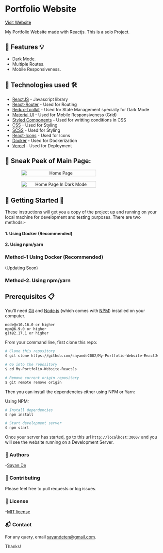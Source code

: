 # Portfolio Website

[Visit Website](https://sayande.tech/)

My Portfolio Website made with Reactjs. This is a solo Project.

## 📌 Features 💡 

- Dark Mode.
- Multiple Routes.
- Mobile Responsiveness.

## 📌 Technologies used 🛠️

- [ReactJS](https://reactjs.org) - Javascript library
- [React-Router](https://www.npmjs.com/package/react-router) - Used for Routing 
- [Redux-Toolkit](https://redux-toolkit.js.org/) - Used for State Management specially for Dark Mode 
- [Material UI](https://mui.com/) - Used for Mobile Responsiveness (Grid)
- [Styled Components](https://styled-components.com/) - Used for writting conditions in CSS 
- [CSS](https://www.w3.org/Style/CSS/Overview.en.html) - Used for Styling 
- [SCSS](https://sass-lang.com/) - Used for Styling
- [React-Icons](https://react-icons.github.io/react-icons/) - Used for Icons 
- [Docker](https://www.docker.com/) - Used for Dockerization 
- [Vercel](https://vercel.com/) - Used for Deployment


## 📌 Sneak Peek of Main Page:

<div align="center" style="
    flex-wrap: wrap;
    display: flex;
    gap: 1rem;
">
  <img src="https://user-images.githubusercontent.com/107565578/209658089-85462f6e-7550-428d-9000-965e2c56e526.png" alt="Home Page" width="70%">

  <img src="https://user-images.githubusercontent.com/107565578/209658335-d8301a73-b17b-40e4-a199-818a1e3ef4d8.png" alt="Home Page In Dark Mode" width="70%">
</div>

## 📌 Getting Started 🚀

These instructions will get you a copy of the project up and running on your local machine for development and testing purposes.
There are two methods:-
#### 1. Using Docker (Recommended)
#### 2. Using npm/yarn


### Method-1 Using Docker (Recommended)
(Updating Soon)

### Method-2. Using npm/yarn

## Prerequisites 📋

You'll need [Git](https://git-scm.com) and [Node.js](https://nodejs.org/en/download/) (which comes with [NPM](http://npmjs.com)) installed on your computer.

```
node@v10.16.0 or higher
npm@6.9.0 or higher
git@2.17.1 or higher
```

From your command line, first clone this repo:

```bash
# Clone this repository
$ git clone https://github.com/sayande2002/My-Portfolio-Website-ReactJs.git

# Go into the repository
$ cd My-Portfolio-Website-ReactJs

# Remove current origin repository
$ git remote remove origin
```

Then you can install the dependencies either using NPM or Yarn:

Using NPM:

```bash
# Install dependencies
$ npm install

# Start development server
$ npm start
```

Once your server has started, go to this url `http://localhost:3000/` and you will see the website running on a Development Server.

### 📌 Authors
-[Sayan De](https://github.com/sayande2002)

### 📌 Contributing
Please feel free to pull requests or log issues.

### 📌 License
-[MIT license](LICENSE)

### 📬 Contact
For any query, email sayandeten@gmail.com.

Thanks!
